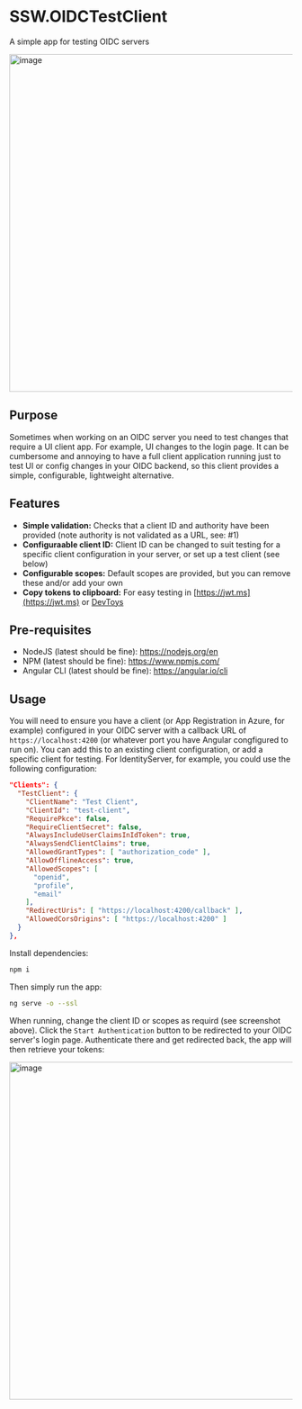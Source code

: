 # SSW.OIDCTestClient

A simple app for testing OIDC servers

<img width="600" alt="image" src="https://github.com/SSWConsulting/SSW.OIDCTestClient/assets/19944129/9a8ac59b-9ad7-4e8a-ab67-eb17d5c606df">


## Purpose

Sometimes when working on an OIDC server you need to test changes that require a UI client app. For example, UI changes to the login page. It can be cumbersome and annoying to have a full client application running just to test UI or config changes in your OIDC backend, so this client provides a simple, configurable, lightweight alternative.

## Features

* **Simple validation:** Checks that a client ID and authority have been provided (note authority is not validated as a URL, see: #1)
* **Configuraable client ID:** Client ID can be changed to suit testing for a specific client configuration in your server, or set up a test client (see below)
* **Configurable scopes:** Default scopes are provided, but you can remove these and/or add your own
* **Copy tokens to clipboard:** For easy testing in [https://jwt.ms](https://jwt.ms) or [DevToys](https://devtoys.app/)

## Pre-requisites

* NodeJS (latest should be fine): https://nodejs.org/en
* NPM (latest should be fine): https://www.npmjs.com/
* Angular CLI (latest should be fine): https://angular.io/cli

## Usage

You will need to ensure you have a client (or App Registration in Azure, for example) configured in your OIDC server with a callback URL of `https://localhost:4200` (or whatever port you have Angular congfigured to run on). You can add this to an existing client configuration, or add a specific client for testing. For IdentityServer, for example, you could use the following configuration:

```json
"Clients": {
  "TestClient": {
    "ClientName": "Test Client",
    "ClientId": "test-client",
    "RequirePkce": false,
    "RequireClientSecret": false,
    "AlwaysIncludeUserClaimsInIdToken": true,
    "AlwaysSendClientClaims": true,
    "AllowedGrantTypes": [ "authorization_code" ],
    "AllowOfflineAccess": true,
    "AllowedScopes": [
      "openid",
      "profile",
      "email"
    ],
    "RedirectUris": [ "https://localhost:4200/callback" ],
    "AllowedCorsOrigins": [ "https://localhost:4200" ]
  }
},
```

Install dependencies:

```bash
npm i
```

Then simply run the app:

```bash
ng serve -o --ssl
```

When running, change the client ID or scopes as requird (see screenshot above). Click the `Start Authentication` button to be redirected to your OIDC server's login page. Authenticate there and get redirected back, the app will then retrieve your tokens:

<img width="600" alt="image" src="https://github.com/SSWConsulting/SSW.OIDCTestClient/assets/19944129/7b3cc65f-3c91-4377-b2fd-c67edbc18002">


